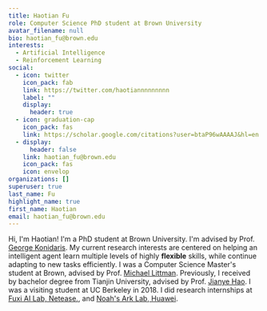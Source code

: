 ```yaml
---
title: Haotian Fu
role: Computer Science PhD student at Brown University
avatar_filename: null
bio: haotian_fu@brown.edu
interests:
  - Artificial Intelligence
  - Reinforcement Learning
social:
  - icon: twitter
    icon_pack: fab
    link: https://twitter.com/haotiannnnnnnnn
    label: ""
    display:
      header: true
  - icon: graduation-cap
    icon_pack: fas
    link: https://scholar.google.com/citations?user=btaP96wAAAAJ&hl=en
  - display:
      header: false
    link: haotian_fu@brown.edu
    icon_pack: fas
    icon: envelop
organizations: []
superuser: true
last_name: Fu
highlight_name: true
first_name: Haotian
email: haotian_fu@brown.edu
---
```

Hi, I'm Haotian! I'm a PhD student at Brown University. I'm advised by Prof. [George Konidaris](https://cs.brown.edu/people/gdk/). My current research interests are centered on helping an intelligent agent learn multiple levels of highly **flexible** skills, while continue adapting to new tasks efficiently. I was a Computer Science Master's student at Brown, advised by Prof. [Michael Littman](https://www.littmania.com/). Previously, I received by bachelor degree from Tianjin University, advised by Prof. [Jianye Hao](http://www.icdai.org/jianye.html). I was a visiting student at UC Berkeley in 2018. I did research internships at [Fuxi AI Lab, Netease.](https://neteasefuxirl.github.io/), and [Noah's Ark Lab, Huawei](http://dev3.noahlab.com.hk/).
